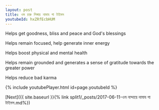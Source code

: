 ```yaml
---
layout: post
title: ওম চারু লিঙ্গায় নামায গা টাইমস
youtubeId: hxZRfEcbHUM
---
```

 
 
Helps get goodness, bliss and peace and God's blessings
 
Helps remain focused, help generate inner energy 
 
Helps boost physical and mental health 
 
Helps remain grounded and generates a sense of gratitude towards the greater power 
 
Helps reduce bad karma
 
 
 
 


{% include youtubePlayer.html id=page.youtubeId %}
 
[Next]({{ site.baseurl }}{% link  split1/_posts/2017-06-11-ওম নান্দায়ে নামায গা টাইমস.md%})
 
